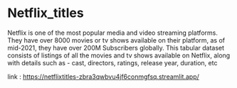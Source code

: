 # Netflix_titles

Netflix is one of the most popular media and video streaming platforms. They have over 8000 movies or tv shows available on their platform, as of mid-2021, they have over 200M Subscribers globally. This tabular dataset consists of listings of all the movies and tv shows available on Netflix, along with details such as - cast, directors, ratings, release year, duration, etc



link : https://netflixtitles-zbra3qwbvu4jf6conmgfsq.streamlit.app/

